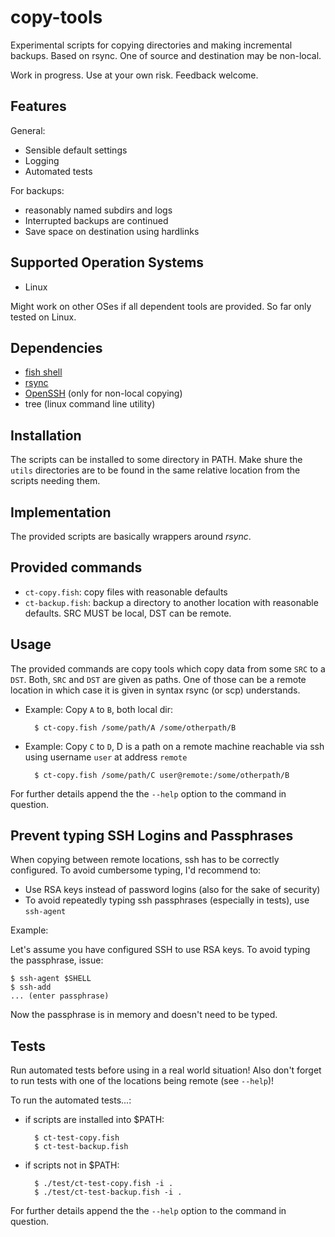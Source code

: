 # copy-tools

Experimental scripts for copying directories and making incremental backups. Based on rsync.
One of source and destination may be non-local.

Work in progress. Use at your own risk.
Feedback welcome.

## Features

General:

- Sensible default settings
- Logging
- Automated tests

For backups:

- reasonably named subdirs and logs
- Interrupted backups are continued
- Save space on destination using hardlinks

## Supported Operation Systems

- Linux

Might work on other OSes if all dependent tools are provided. So far only tested on Linux.

## Dependencies

- [fish shell](https://fishshell.com/)
- [rsync](https://rsync.samba.org/)
- [OpenSSH](https://www.openssh.com/) (only for non-local copying)
- tree (linux command line utility)

## Installation

The scripts can be installed to some directory in PATH.
Make shure the `utils` directories are to be found in the same relative location from the scripts needing them.

## Implementation

The provided scripts are basically wrappers around *rsync*.

## Provided commands

- `ct-copy.fish`: copy files with reasonable defaults
- `ct-backup.fish`: backup a directory to another location with reasonable defaults. SRC MUST be local, DST can be remote.

## Usage

The provided commands are copy tools which copy data from some `SRC` to a `DST`. Both, `SRC` and `DST` are given as paths. One of those can be a remote location in which case it is given in syntax rsync (or scp) understands.

- Example: Copy `A` to `B`, both local dir:

		$ ct-copy.fish /some/path/A /some/otherpath/B

- Example: Copy `C` to `D`, D is a path on a remote machine reachable via ssh using username `user` at address `remote`

		$ ct-copy.fish /some/path/C user@remote:/some/otherpath/B

For further details append the the `--help` option to the command in question.

## Prevent typing SSH Logins and Passphrases

When copying between remote locations, ssh has to be correctly configured.
To avoid cumbersome typing, I'd recommend to:

- Use RSA keys instead of password logins (also for the sake of security)
- To avoid repeatedly typing ssh passphrases (especially in tests), use `ssh-agent`

Example:

Let's assume you have configured SSH to use RSA keys. To avoid typing the passphrase, issue:

	$ ssh-agent $SHELL
	$ ssh-add
	... (enter passphrase)

Now the passphrase is in memory and doesn't need to be typed.

## Tests

Run automated tests before using in a real world situation!
Also don't forget to run tests with one of the locations being remote (see `--help`)!

To run the automated tests...:

- if scripts are installed into $PATH:

		$ ct-test-copy.fish
		$ ct-test-backup.fish

- if scripts not in $PATH:

		$ ./test/ct-test-copy.fish -i .
		$ ./test/ct-test-backup.fish -i .

For further details append the the `--help` option to the command in question.
